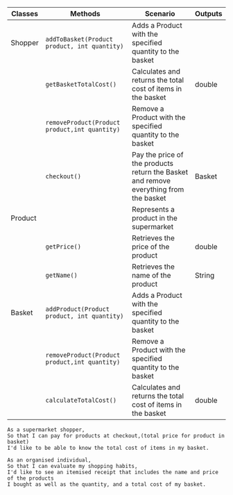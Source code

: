 | Classes  | Methods                                       | Scenario                                                                              | Outputs |
|----------|-----------------------------------------------|---------------------------------------------------------------------------------------|---------|
| Shopper	 | `addToBasket(Product product, int quantity)	` | Adds a Product with the specified quantity to the basket	                             |         |
|          | `getBasketTotalCost()`                        | Calculates and returns the total cost of items in the basket                          | double  |
|          | `removeProduct(Product product,int quantity)` | Remove a Product with the specified quantity to the basket                            |         |
|          | `checkout()`                                  | Pay the price of the products return the Basket and remove everything from the basket | Basket  |
| Product  |                                               | Represents a product in the supermarket                                               |         |
|          | `getPrice()`                                  | Retrieves the price of the product                                                    | double  |
|          | `getName()`                                   | Retrieves the name of the product                                                     | String  |
| Basket   | `addProduct(Product product, int quantity)`   | Adds a Product with the specified quantity to the basket                              |         |
|          | `removeProduct(Product product,int quantity)` | Remove a Product with the specified quantity to the basket                            |         |
|          | `calculateTotalCost()`                        | Calculates and returns the total cost of items in the basket                          | double  |

````
As a supermarket shopper,
So that I can pay for products at checkout,(total price for product in basket)
I'd like to be able to know the total cost of items in my basket.

As an organised individual,
So that I can evaluate my shopping habits,
I'd like to see an itemised receipt that includes the name and price of the products
I bought as well as the quantity, and a total cost of my basket.